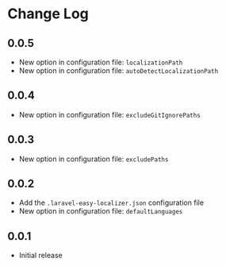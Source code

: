 # Change Log

## 0.0.5
- New option in configuration file: `localizationPath`
- New option in configuration file: `autoDetectLocalizationPath`

## 0.0.4
- New option in configuration file: `excludeGitIgnorePaths`

## 0.0.3
- New option in configuration file: `excludePaths`

## 0.0.2
- Add the `.laravel-easy-localizer.json` configuration file
- New option in configuration file: `defaultLanguages`

## 0.0.1
- Initial release